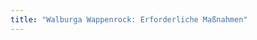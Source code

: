 ```yaml
---
title: "Walburga Wappenrock: Erforderliche Maßnahmen"
---
```


<DesignMeasurements design='walburga' />

